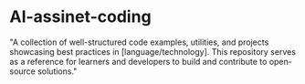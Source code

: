 # AI-assinet-coding
 "A collection of well-structured code examples, utilities, and projects showcasing best practices in [language/technology]. This repository serves as a reference for learners and developers to build and contribute to open-source solutions."
